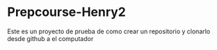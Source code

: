 # Prepcourse-Henry2
Este es un proyecto de prueba de como crear un repositorio y clonarlo desde github a el computador 

